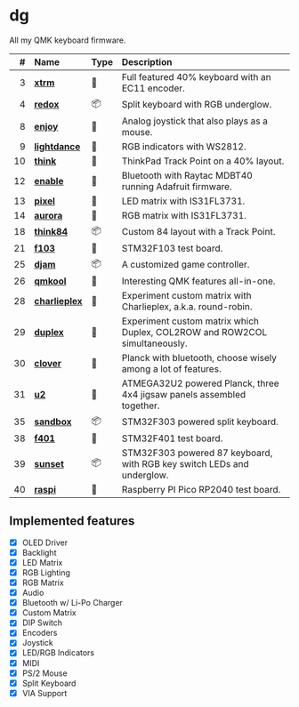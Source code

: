 # dg

All my QMK keyboard firmware.

|  \# | Name                             | Type      | Description                                                                |
| --: | :------------------------------- | :-------- | :------------------------------------------------------------------------- |
|   3 | [**xtrm**](xtrm)                 | :rainbow: | Full featured 40% keyboard with an EC11 encoder.                           |
|   4 | [**redox**](redox)               | :package: | Split keyboard with RGB underglow.                                         |
|   8 | [**enjoy**](enjoy)               | :rainbow: | Analog joystick that also plays as a mouse.                                |
|   9 | [**lightdance**](lightdance)     | :blossom: | RGB indicators with WS2812.                                                |
|  10 | [**think**](think)               | :rainbow: | ThinkPad Track Point on a 40% layout.                                      |
|  12 | [**enable**](enable)             | :blossom: | Bluetooth with Raytac MDBT40 running Adafruit firmware.                    |
|  13 | [**pixel**](pixel)               | :blossom: | LED matrix with IS31FL3731.                                                |
|  14 | [**aurora**](aurora)             | :blossom: | RGB matrix with IS31FL3731.                                                |
|  18 | [**think84**](think84)           | :package: | Custom 84 layout with a Track Point.                                       |
|  21 | [**f103**](f103)                 | :blossom: | STM32F103 test board.                                                      |
|  25 | [**djam**](djam)                 | :package: | A customized game controller.                                              |
|  26 | [**qmkool**](qmkool)             | :blossom: | Interesting QMK features all-in-one.                                       |
|  28 | [**charlieplex**](charlieplex)   | :blossom: | Experiment custom matrix with Charlieplex, a.k.a. round-robin.             |
|  29 | [**duplex**](duplex)             | :blossom: | Experiment custom matrix which Duplex, COL2ROW and ROW2COL simultaneously. |
|  30 | [**clover**](clover)             | :rainbow: | Planck with bluetooth, choose wisely among a lot of features.              |
|  31 | [**u2**](u2)                     | :rainbow: | ATMEGA32U2 powered Planck, three 4x4 jigsaw panels assembled together.     |
|  35 | [**sandbox**](sandbox)           | :package: | STM32F303 powered split keyboard.                                          |
|  38 | [**f401**](f401)                 | :blossom: | STM32F401 test board.                                                      |
|  39 | [**sunset**](sunset)             | :package: | STM32F303 powered 87 keyboard, with RGB key switch LEDs and underglow.     |
|  40 | [**raspi**](raspi)               | :blossom: | Raspberry PI Pico RP2040 test board.                                       |

## Implemented features

-   [x] OLED Driver
-   [x] Backlight
-   [x] LED Matrix
-   [x] RGB Lighting
-   [x] RGB Matrix
-   [x] Audio
-   [x] Bluetooth w/ Li-Po Charger
-   [x] Custom Matrix
-   [x] DIP Switch
-   [x] Encoders
-   [x] Joystick
-   [x] LED/RGB Indicators
-   [x] MIDI
-   [x] PS/2 Mouse
-   [x] Split Keyboard
-   [x] VIA Support
